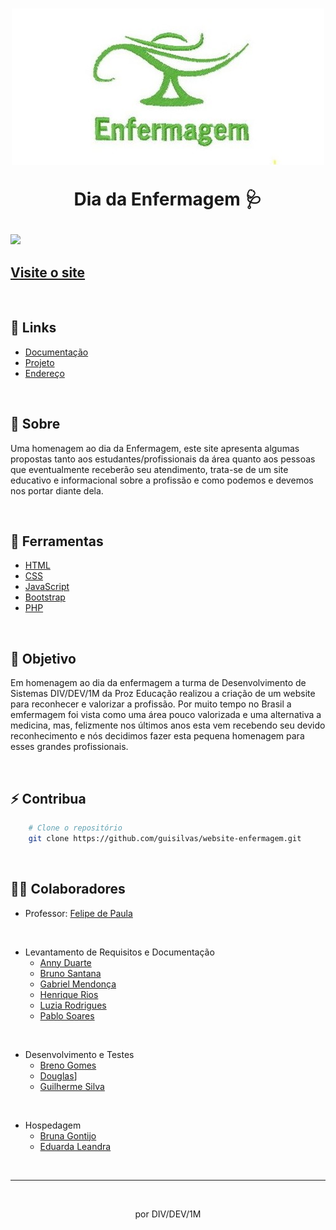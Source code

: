 <h1 align="center">
    <img src="./assets/img/lampada-enfermagem.jpg">
    <p>Dia da Enfermagem 🩺</p>
</h1>

<img src="./assets/img/enfermagem-gif.gif">

## [Visite o site](https://enfermagemprozeducacao.000webhostapp.com/index.html)

<br>

## 🔗 Links
- [Documentação](https://docs.google.com/document/d/1WuYvjAdWnVU9WSGyuHAWhajazxlNZiMKVlqbwtWjR6Q/edit?usp=sharing)
- [Projeto](https://github.com/guisilvas/website-enfermagem)
- [Endereço](https://enfermagemprozeducacao.000webhostapp.com/index.html)

<br>

## 📄 Sobre

Uma homenagem ao dia da Enfermagem, este site apresenta algumas propostas tanto aos estudantes/profissionais da área quanto aos pessoas que eventualmente receberão seu atendimento, trata-se de um site educativo e informacional sobre a profissão e como podemos e devemos nos portar diante dela.

<br>

## 🔨 Ferramentas

- [HTML](https://www.w3.org/TR/html/)
- [CSS](https://www.w3.org/TR/html/)
- [JavaScript](https://developer.mozilla.org/docs/Web/JavaScript/Guide)
- [Bootstrap](https://getbootstrap.com/)
- [PHP](https://www.php.net/)

<br>

## 🎯 Objetivo

Em homenagem ao dia da enfermagem a turma de Desenvolvimento de Sistemas DIV/DEV/1M da Proz Educação realizou a criação de um website para reconhecer e valorizar a profissão. Por muito tempo no Brasil a emfermagem foi vista como uma área pouco valorizada e uma alternativa a medicina, mas, felizmente nos últimos anos esta vem recebendo seu devido reconhecimento e nós decidimos fazer esta pequena homenagem para esses grandes profissionais.

<br>

## ⚡ Contribua

```bash
    # Clone o repositório
    git clone https://github.com/guisilvas/website-enfermagem.git
```

<br>

## 👷‍♂️ Colaboradores

- Professor: [Felipe de Paula]()

<br>

- Levantamento de Requisitos e Documentação
    - [Anny Duarte](https://github.com/Muniz-DuarteAnny)
    - [Bruno Santana]()
    - [Gabriel Mendonça](https://github.com/Gabriel037)
    - [Henrique Rios](https://github.com/hriquerios)
    - [Luzia Rodrigues]()
    - [Pablo Soares](https://github.com/PabloSoares1572)

<br>

- Desenvolvimento e Testes
    - [Breno Gomes](https://github.com/brngom3s)
    - [Douglas](https://github.com/DOzinhaha)]
    - [Guilherme Silva](https://github.com/guisilvas)

<br>

- Hospedagem
    - [Bruna Gontijo](https://github.com/brunagtmaia)
    - [Eduarda Leandra](https://github.com/DudaLeandra)

<br>

---
<br>

<p align="center">por DIV/DEV/1M</p>
